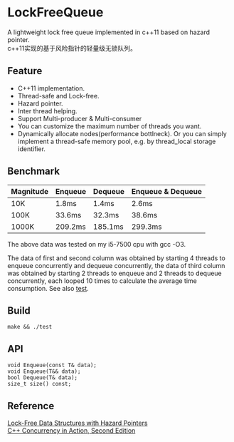 # LockFreeQueue
A lightweight lock free queue implemented in c++11 based on hazard pointer.\
c++11实现的基于风险指针的轻量级无锁队列。
## Feature
  * C++11 implementation.
  * Thread-safe and Lock-free. 
  * Hazard pointer.
  * Inter thread helping.
  * Support Multi-producer & Multi-consumer
  * You can customize the maximum number of threads you want.
  * Dynamically allocate nodes(performance bottlneck). Or you can simply implement a thread-safe memory pool, e.g. by thread_local   storage identifier.
## Benchmark

  Magnitude     | Enqueue     | Dequeue     | Enqueue & Dequeue|
  :-----------  | :-----------| :-----------| :-----------------
  10K           | 1.8ms       | 1.4ms       | 2.6ms
  100K          | 33.6ms      | 32.3ms      | 38.6ms
  1000K         | 209.2ms     | 185.1ms     | 299.3ms
  
The above data was tested on my i5-7500 cpu with gcc -O3.

The data of first and second column was obtained by starting 4 threads to enqueue concurrently and dequeue concurrently, the data of third column was obtained by starting 2 threads to enqueue and 2 threads to dequeue concurrently, each looped 10 times to calculate the average time consumption.
See also [test](test.cc).
## Build
```
make && ./test
```
## API
```
void Enqueue(const T& data);
void Enqueue(T&& data);
bool Dequeue(T& data);
size_t size() const;
```
## Reference
[Lock-Free Data Structures with Hazard Pointers](https://www.drdobbs.com/lock-free-data-structures-with-hazard-po/184401890)\
[C++ Concurrency in Action, Second Edition](https://chenxiaowei.gitbook.io/c-concurrency-in-action-second-edition-2019/)
